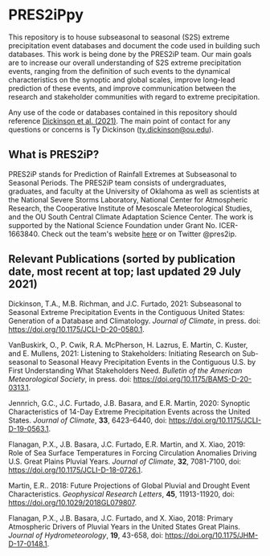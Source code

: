 # PRES2iPpy

This repository is to house subseasonal to seasonal (S2S) extreme precipitation event databases and document the code used in building such databases. This work is being done by the PRES2iP team. Our main goals are to increase our overall understanding of S2S extreme precipitation events, ranging from the definition of such events to the dynamical characteristics on the synoptic and global scales, improve long-lead prediction of these events, and improve communication between the research and stakeholder communities with regard to extreme precipitation.

Any use of the code or databases contained in this repository should reference [Dickinson et al. (2021)](https://doi.org/10.1175/JCLI-D-20-0580.1). The main point of contact for any questions or concerns is Ty Dickinson (ty.dickinson@ou.edu).

## What is PRES2iP?

PRES2iP stands for Prediction of Rainfall Extremes at Subseasonal to Seasonal Periods. The PRES2iP team consists of undergraduates, graduates, and faculty at the University of Oklahoma as well as scientists at the National Severe Storms Laboratory, National Center for Atmospheric Research, the Cooperative Institute of Mesoscale Meteorological Studies, and the OU South Central Climate Adaptation Science Center. The work is supported by the National Science Foundation under Grant No. ICER-1663840. Check out the team's website [here](http://pres2ip.com) or on Twitter @pres2ip. 

## Relevant Publications (sorted by publication date, most recent at top; last updated 29 July 2021)

Dickinson, T.A., M.B. Richman, and J.C. Furtado, 2021: Subseasonal to Seasonal Extreme Precipitation Events in the Contiguous United States: Generation of a Database and Climatology. *Journal of Climate*, in press. doi: https://doi.org/10.1175/JCLI-D-20-0580.1.

VanBuskirk, O., P. Cwik, R.A. McPherson, H. Lazrus, E. Martin, C. Kuster, and E. Mullens, 2021: Listening to Stakeholders: Initiating Research on Sub-seasonal to Seasonal Heavy Precipitation Events in the Contiguous U.S. by First Understanding What Stakeholders Need. *Bulletin of the American Meteorological Society*, in press. doi: https://doi.org/10.1175/BAMS-D-20-0313.1.

Jennrich, G.C., J.C. Furtado, J.B. Basara, and E.R. Martin, 2020: Synoptic Characteristics of 14-Day Extreme Precipitation Events across the United States. *Journal of Climate*, **33**, 6423–6440, doi: https://doi.org/10.1175/JCLI-D-19-0563.1.

Flanagan, P.X., J.B. Basara, J.C. Furtado, E.R. Martin, and X. Xiao, 2019: Role of Sea Surface Temperatures in Forcing Circulation Anomalies Driving U.S. Great Plains Pluvial Years. *Journal of Climate*, **32**, 7081-7100, doi: https://doi.org/10.1175/JCLI-D-18-0726.1.

Martin, E.R.. 2018: Future Projections of Global Pluvial and Drought Event Characteristics. *Geophysical Research Letters*, **45**, 11913-11920, doi: https://doi.org/10.1029/2018GL079807.

Flanagan, P.X., J.B. Basara, J.C. Furtado, and X. Xiao, 2018: Primary Atmospheric Drivers of Pluvial Years in the United States Great Plains. *Journal of Hydrometeorology*, **19**, 43-658, doi: https://doi.org/10.1175/JHM-D-17-0148.1.
